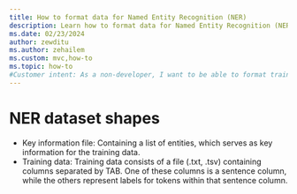 ```yaml
---
title: How to format data for Named Entity Recognition (NER)
description: Learn how to format data for Named Entity Recognition (NER) scenario in Model Builder
ms.date: 02/23/2024
author: zewditu
ms.author: zehailem
ms.custom: mvc,how-to
ms.topic: how-to
#Customer intent: As a non-developer, I want to be able to format training data for Model Builder to use for training NER scenarios
---
```


# NER dataset shapes

- Key information file:    Containing a list of entities, which serves as key information for the training data.
- Training data: Training data consists of a file (.txt, .tsv) containing columns separated by TAB. One of these columns is a sentence column, while the others represent labels for tokens within that sentence column.
